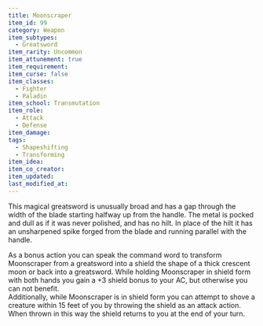 ```yaml
---
title: Moonscraper
item_id: 99
category: Weapon
item_subtypes: 
  - Greatsword
item_rarity: Uncommon
item_attunement: true
item_requirement: 
item_curse: false
item_classes: 
  - Fighter
  - Paladin
item_school: Transmutation
item_role: 
  - Attack
  - Defense
item_damage:
tags:
  - Shapeshifting
  - Transforming
item_idea: 
item_co_creator: 
item_updated: 
last_modified_at: 
---
```


This magical greatsword is unusually broad and has a gap through the width of the blade starting halfway up from the handle. The metal is pocked and dull as if it was never polished, and has no hilt. In place of the hilt it has an unsharpened spike forged from the blade and running parallel with the handle.

As a bonus action you can speak the command word to transform Moonscraper from a greatsword into a shield the shape of a thick crescent moon or back into a greatsword. While holding Moonscraper in shield form with both hands you gain a +3 shield bonus to your AC, but otherwise you can not benefit.  
Additionally, while Moonscraper is in shield form you can attempt to shove a creature within 15 feet of you by throwing the shield as an attack action. When thrown in this way the shield returns to you at the end of your turn.
